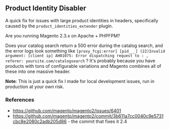 ## Product Identity Disabler

A quick fix for issues with large product identities in headers, specifically caused by the `product_identities_extender` plugin.

Are you running Magento 2.3.x on Apache + PHPFPM?

Does your catalog search return a 500 error during the catalog search, and the error logs look something like
`[proxy_fcgi:error] [pid___] (22)Invalid argument: [client ip] AH01075: Error dispatching request to : , referer: yoursite.com/catalogsearch` ? It's probably because you have products with tons of configurable variations and Magento combines all of these into one massive header.

**Note**: This is just a quick fix I made for local development issues, run in production at your own risk.

### References
* https://github.com/magento/magento2/issues/6401
* https://github.com/magento/magento2/commit/3b611a7cc0040c9e5731cbc8e2080c2adb205d86 - the commit that fixes it 2.4
